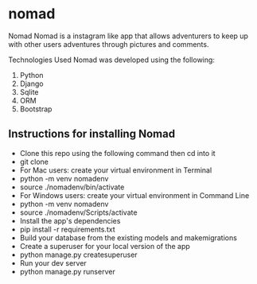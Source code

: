 # nomad
Nomad
Nomad is a instagram like app that allows adventurers to keep up with other users adventures through pictures and comments.

Technologies Used
Nomad was developed using the following:

1.  Python
2.  Django
3.  Sqlite
4.  ORM
5.  Bootstrap

## Instructions for installing Nomad
- Clone this repo using the following command then cd into it
- git clone 
- For Mac users: create your virtual environment in Terminal
- python -m venv nomadenv
- source ./nomadenv/bin/activate
- For Windows users: create your virtual environment in Command Line
- python -m venv nomadenv
- source ./nomadenv/Scripts/activate
- Install the app's dependencies
- pip install -r requirements.txt
- Build your database from the existing models and makemigrations
- Create a superuser for your local version of the app
- python manage.py createsuperuser
- Run your dev server
- python manage.py runserver
